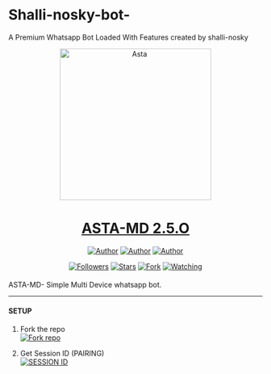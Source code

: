 # Shalli-nosky-bot-
A Premium Whatsapp Bot Loaded With Features created by shalli-nosky 
<p align="center">  
  <a href="https://whatsapp.com/channel/0029VaPGt3QEwEjpBXT4Rv0z">
    <img alt="Asta" height="300" src="https://i.imgur.com/lIo3cM2.jpeg">
    <h1 align="center">ASTA-MD 2.5.O</h1>
  </a>
</p>
<p align="center">
<a href="https://github.com/Astropeda"><img title="Author" src="https://img.shields.io/badge/ASTROPEDA-black?style=for-the-badge&logo=Github"></a> <a href="https://whatsapp.com/channel/0029VaPGt3QEwEjpBXT4Rv0z"><img title="Author" src="https://img.shields.io/badge/CHANNEL-black?style=for-the-badge&logo=whatsapp"></a> <a href="https://wa.me/2349027862116"><img title="Author" src="https://img.shields.io/badge/CHAT US-black?style=for-the-badge&logo=whatsapp"></a>
<p/>
<p align="center">
<a href="https://github.com/Astropeda?tab=followers"><img title="Followers" src="https://img.shields.io/github/followers/Astropeda?label=Followers&style=social"></a>
<a href="https://github.com/Astropeda/Asta-Md/stargazers/"><img title="Stars" src="https://img.shields.io/github/stars/Astropeda/Asta-Md?&style=social"></a>
<a href="https://github.com/Astropeda/Asta-Md/network/members"><img title="Fork" src="https://img.shields.io/github/forks/Astropeda/Asta-Md?style=social"></a>
<a href="https://github.com/Astropeda/Asta-Md/watchers"><img title="Watching" src="https://img.shields.io/github/watchers/Astropeda/Asta-Md?label=Watching&style=social"></a>
</p>

####  
ASTA-MD- Simple Multi Device whatsapp bot.

***

#### SETUP

1. Fork the repo
    <br>
<a href='https://github.com/Astropeda/Asta-Md/fork' target="_blank"><img alt='Fork repo' src='https://img.shields.io/badge/Fork Repo-100000?style=for-the-badge&logo=scan&logoColor=white&labelColor=black&color=black'/></a>



2. Get Session ID (PAIRING)
    <br>
<a href='https://parinf-0c0336c79626.herokuapp.com/pair' target="_blank"><img alt='SESSION ID' src='https://img.shields.io/badge/Session_id-100000?style=for-the-badge&logo=scan&logoColor=white&labelColor=black&color=black'/></a>
